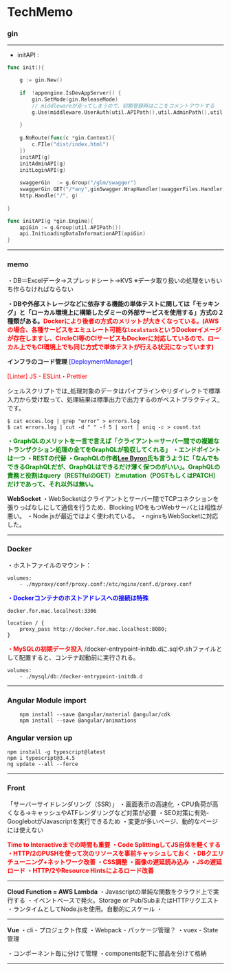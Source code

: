 # TechMemo

### gin

----

- initAPI : 
```go:main.go
func init(){

	g := gin.New()
	
	if  !appengine.IsDevAppServer() {
		gin.SetMode(gin.ReleaseMode)
		// middlewareが走ってしまうので、初期登録時はここをコメントアウトする
		g.Use(middleware.UserAuth(util.APIPath(),util.AdminPath(),util.LoginPath(), util.TaskPath()))
	
	}
	
	g.NoRoute(func(c *gin.Context){
		c.FIle("dist/index.html")
	})
	initAPI(g)
	initAdminAPI(g)
	initLoginAPI(g)
	
	swaggerGin  := g.Group("/glm/swagger")
	swaggerGin.GET("/*any",ginSwagger.WrapHandler(swaggerFiles.Handler)	)
	http.Handle("/", g)
	
}

func initAPI(g *gin.Engine){
	apiGin := g.Group(util.APIPath())
	api.InitLoadingDataInformationAPI(apiGin)
}

```

----
### memo

・DB＝Excelデータ→スプレッドシート→KVS
※データ取り扱いの処理をいちいち作らなければならない

<strong>・DBや外部ストレージなどに依存する機能の単体テストに関しては「モッキング」と「ローカル環境上に構築したダミーの外部サービスを使用する」方式の２種類がある。<font color=red>Dockerにより後者の方式のメリットが大きくなっている。(AWSの場合、各種サービスをエミュレート可能な`localstack`というDockerイメージが存在しますし、CircleCI等のCIサービスもDockerに対応しているので、ローカル上でもCI環境上でも同じ方式で単体テストが行える状況になっています)</font></strong>

<strong>インフラのコード管理</strong>
<font color=blue>[DeploymentManager]</font>

<font color=red>[Linter] JS - ESLint・Prettier</font>

シェルスクリプトでは_処理対象のデータはパイプラインやリダイレクトで標準入力から受け取って、処理結果は標準出力で出力するのがベストプラクティス_です。

	$ cat ecces.log | grep "error" > errors.log
	$ cat errors.log | cut -d " " -f 5 | sort | uniq -c > count.txt


<strong><font color=green>
・GraphQLのメリットを一言で言えば「クライアント＝サーバー間での複雑なトランザクション処理の全てをGraphQLが吸収してくれる」
・エンドポイントは一つ
・RESTの代替
・GraphQLの作者[Lee Byron](https://twitter.com/leeb)氏も言うように「なんでもできるGraphQLだが、GraphQLはできるだけ薄く保つのがいい」。GraphQLの責務と役割はquery（RESTfulのGET）とmutation（POSTもしくはPATCH）だけであって、それ以外は無い。</font></strong>

<strong>WebSocket</strong>
・WebSocketはクライアントとサーバー間でTCPコネクションを張りっぱなしにして通信を行うため、Blocking I/OをもつWebサーバとは相性が悪い。
・Node.jsが最近ではよく使われている。
・nginxもWebSocketに対応した。


----
### Docker

・ホストファイルのマウント：

	volumes:
		- ./myproxy/conf/proxy.conf:/etc/nginx/conf.d/proxy.conf

<strong><font color=blue>・Dockerコンテナのホストアドレスへの接続は特殊</font></strong>

	docker.for.mac.localhost:3306
	
	location / {
		proxy_pass http://docker.for.mac.localhost:8080;
	}

<strong><font color=red>・MySQLの初期データ投入</font></strong>
/docker-entrypoint-initdb.dに.sqlや.shファイルとして配置すると、コンテナ起動前に実行される。

	volumes: 
		- ./mysql/db:/docker-entrypoint-initdb.d




-----
### Angular Module import

```
	npm install --save @angular/material @angular/cdk
	npm install --save @angular/animations
```


### Angular version up

	npm install -g typescript@latest
	npm i typescript@3.4.5
	ng update --all --force
	


----- 

### Front

「サーバーサイドレンダリング（SSR）」
・画面表示の高速化
・CPU負荷が高くなる→キャッシュやATFレンダリングなど対策が必要
・SEO対策に有効-GooglebotがJavascriptを実行できるため
・変更が多いページ、動的なページには使えない
	
<strong><font color=red>
Time to Interactiveまでの時間も重要
・Code SplittingしてJS自体を軽くする
・HTTP/2のPUSHを使って次のリソースを事前キャッシュしておく
・DBクエリチューニング+ネットワーク改善
・CSS調整
・画像の遅延読み込み
・JSの遅延ロード
・HTTP/2やResource Hintsによるロード改善

</font></strong>

----- 
<strong>Cloud Function = AWS Lambda</strong>
・Javascriptの単純な関数をクラウド上で実行する
・イベントベースで発火。Storage or Pub/SubまたはHTTPリクエスト
・ランタイムとしてNode.jsを使用。自動的にスケール
・

-----
<strong>Vue</strong>
・cli - プロジェクト作成
・Webpack - パッケージ管理？
・vuex - State管理

・コンポーネント毎に分けて管理
・components配下に部品を分けて格納

-----
